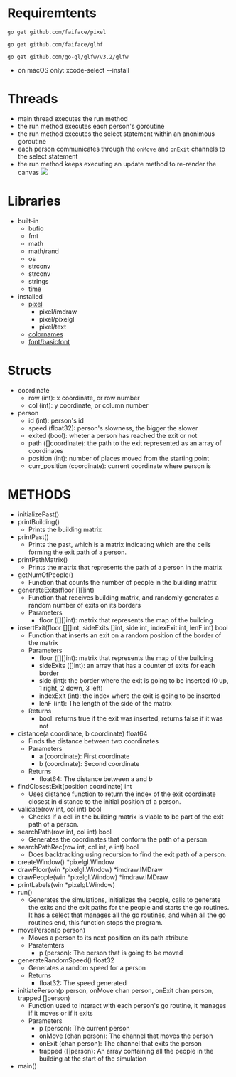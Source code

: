 # Requiremtents
`go get github.com/faiface/pixel`

`go get github.com/faiface/glhf`

`go get github.com/go-gl/glfw/v3.2/glfw`
- on macOS only: xcode-select --install

# Threads
- main thread executes the run method
- the run method executes each person's goroutine
- the run method executes the select statement within an anonimous goroutine
- each person communicates through the `onMove` and `onExit` channels to the select statement
- the run method keeps executing an update method to re-render the canvas
![](assets/threads.png)
# Libraries
* built-in
  * bufio
  * fmt
  * math
  * math/rand
  * os
  * strconv
  * strconv
  * strings
  * time
* installed
  * [pixel](https://github.com/faiface/pixel)
    * pixel/imdraw
    * pixel/pixelgl
    * pixel/text
  * [colornames](https://godoc.org/golang.org/x/image/colornames)
  * [font/basicfont](https://godoc.org/golang.org/x/image/font/basicfont)
# Structs
* coordinate
  * row (int): x coordinate, or row number
  * col (int): y coordinate, or column number
* person
  * id (int): person's id
  * speed (float32): person's slowness, the bigger the slower
  * exited (bool): wheter a person has reached the exit or not
  * path ([]coordinate): the path to the exit represented as an array of coordinates
  * position (int): number of places moved from the starting point
  * curr_position (coordinate): current coordinate where person is
# METHODS
* initializePast()
* printBuilding()
  * Prints the building matrix
* printPast()
  * Prints the past, which is a matrix indicating which are the cells forming the exit path of a person.
* printPathMatrix()
  * Prints the matrix that represents the path of a person in the matrix
* getNumOfPeople()
  * Function that counts the number of people in the building matrix
* generateExits(floor [][]int)
  * Function that receives building matrix, and randomly generates a random number of exits on its borders
  * Parameters
    * floor ([][]int): matrix that represents the map of the building
* insertExit(floor [][]int, sideExits []int, side int, indexExit int, lenF int) bool
  * Function that inserts an exit on a random position of the border of the matrix
  * Parameters
    * floor ([][]int): matrix that represents the map of the building
    * sideExits ([]int): an array that has a counter of exits for each border
    * side (int): the border where the exit is going to be inserted (0 up, 1 right, 2 down, 3 left)
    * indexExit (int): the index where the exit is going to be inserted
    * lenF (int): The length of the side of the matrix
  * Returns
    * bool: returns true if the exit was inserted, returns false if it was not
* distance(a coordinate, b coordinate) float64
  * Finds the distance between two coordinates
  * Parameters
    * a (coordinate): First coordinate
    * b (coordinate): Second coordinate
  * Returns
    * float64: The distance between a and b
* findClosestExit(position coordinate) int
    * Uses distance function to return the index of the exit coordinate closest in distance to the initial position of a person.
* validate(row int, col int) bool
    * Checks if a cell in the building matrix is viable to be part of the exit path of a person.
* searchPath(row int, col int) bool
    * Generates the coordinates that conform the path of a person.
* searchPathRec(row int, col int, e int) bool
    * Does backtracking using recursion to find the exit path of a person.
* createWindow() \*pixelgl.Window
* drawFloor(win \*pixelgl.Window) \*imdraw.IMDraw
* drawPeople(win \*pixelgl.Window) \*imdraw.IMDraw
* printLabels(win \*pixelgl.Window)
* run()
  * Generates the simulations, initializes the people, calls to generate the exits and the exit paths for the people and starts the go routines. It has a select that manages all the go routines, and when all the go routines end, this function stops the program.
* movePerson(p person)
  * Moves a person to its next position on its path atribute
  * Paratemters
    * p (person): The person that is going to be moved
* generateRandomSpeed() float32
  * Generates a random speed for a person
  * Returns
    * float32: The speed generated
* initiatePerson(p person, onMove chan person, onExit chan person, trapped []person)
  * Function used to interact with each person's go routine, it manages if it moves or if it exits
  * Parameters
    * p (person): The current person
    * onMove (chan person): The channel that moves the person
    * onExit (chan person): The channel that exits the person
    * trapped ([]person): An array containing all the people in the building at the start of the simulation
* main()

